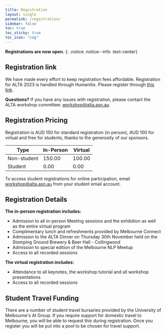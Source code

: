 ```yaml
---
title: Registration
layout: single
permalink: /registration/
sidebar: false
toc: true
toc_sticky: true
toc_icon: "cog"
---
```


**Registrations are now open.**
{: .notice .notice--info .text-center}

## Registration link
We have made every effort to keep registration fees affordable. Registration for ALTA 2023 is handled through Humanitix. Please register through [this link](https://events.humanitix.com/alta-2023?c=register).

**Questions?**  If you have any issues with registration, please contact the ALTA workshop committee: [workshop@alta.asn.au](mailto:workshop@alta.asn.au).

## Registration Pricing
Registration is AUD 150 for standard registration (in person), AUD 100 for virtual and free for students, thanks to the generosity of our sponsors.<br>

| Type |In-Person|	Virtual| 
|---|---|---|
|Non-student|	150.00	| 100.00|
|Student  |	0.00	| 0.00|

To access student registrations for online participation, email [workshop@alta.asn.au](mailto:workshop@alta.asn.au) from your student email account.

## Registration Details

**The in-person registration includes:**
* Admission to all in-person Meeting sessions and the exhibition as well as the entire virtual program
* Complimentary lunch and refreshments provided by Melbourne Connect
* Admission to the ALTA Dinner on Thursday 30th November held on the Stomping Ground Brewery & Beer Hall - Collingwood
* Admission to special edition of the Melbourne NLP Meetup
* Access to all recorded sessions
  
**The virtual registration includes:**
* Attendance to all keynotes, the workshop tutorial and all workshop presentations
* Access to all recorded sessions

## Student Travel Funding

There are a number of student travel bursaries provided by the University of Melbourne's AI Group. If you require support for domestic travel to Melbourne, you will be able to request this during registration. Once you register you will be put into a pool to be chosen for travel support.
